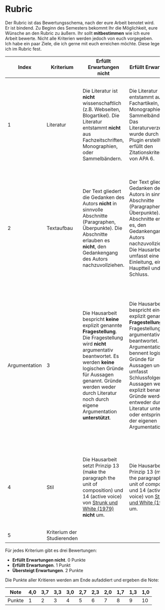 # Rubric

Der Rubric ist das Bewertungsschema, nach der eure Arbeit benotet wird. Er ist bindend. Zu Beginn des Semesters bekommt Ihr die Möglichkeit, eure Wünsche an den Rubric zu äußern. Ihr sollt **mitbestimmen** wie ich eure Arbeit bewerte. Nicht alle Kriterien werden jedoch von euch vorgegeben. Ich habe ein paar Ziele, die ich gerne mit euch erreichen möchte. Diese lege ich im Rubric fest.

| Index | Kriterium	    |  Erfüllt Erwartungen nicht |  Erfüllt Erwartungen	| Übersteigt Erwartungen | 
| --- | ------------- |---------------------    | -----                 | --- |
| 1 |  Literatur |  Die Literatur ist **nicht**  wissenschaftlich (z.B. Webseiten, Blogartikel). Die Literatur entstammt **nicht** aus Fachzeitschriften, Monographien, oder Sammelbändern. |   Die Literatur entstammt aus Fachartikeln, Monographien und Sammelbändern. Das Literaturverzeichnis wurde durch ein Plugin erstellt und erfüllt den Zitationskriterien von APA 6. | Die Literatur entstammt aus Fachartikeln, Monographien und Sammelbändern. Das Literaturverzeichnis wurde durch ein Plugin erstellt und erfüllt den Zitationskriterien von APA 6. Die Autoren der Literatur sind Experten des Fachs. |
| 2 |  Textaufbau | Der Text gliedert die Gedanken des Autors **nicht** in sinnvolle Abschnitte (Paragraphen, Überpunkte). Die Abschnitte erlauben es **nicht**, den Gedankengang des Autors nachzuvollziehen. | Der Text gliedert die Gedanken des Autors in sinnvolle Abschnitte (Paragraphen, Überpunkte). Die Abschnitte erlauben es, den Gedankengang des Autors nachzuvollziehen. Die Hausarbeit umfasst eine Einleitung, einen Hauptteil und einen Schluss. | Der Text gliedert die Gedanken des Autors in sinnvolle Abschnitte (Paragraphen, Überpunkte). Die Abschnitte erlauben es, den Gedankengang des Autors nachzuvollziehen. Die Hausarbeit umfasst eine Einleitung, einen Hauptteil und einen Schluss. Der Text umfasst maximal 3 Rechtschreibfehler. |
Argumentation | 3 | Die Hausarbeit bespricht **keine** explizit genannte  **Fragestellung**. Die Fragestellung wird **nicht** argumentativ beantwortet. Es werden **keine** logischen Gründe für Aussagen genannt. Gründe werden weder durch Literatur noch durch eigene Argumentation **unterstützt**. | Die Hausarbeit bespricht eine explizit genannte  **Fragestellung**. Die Fragestellung wird argumentativ beantwortet. Die Argumentation bennent logische Gründe für Aussagen und umfasst Schlussfolgerungen. Aussagen werden explizit benannt. Gründe werden entweder durch Literatur unterstützt oder entspringen der eigenen Argumentation. | Die Hausarbeit bespricht eine explizit genannte  **Fragestellung**. Die Fragestellung wird argumentativ beantwortet. Die Argumentation bennent logischen Gründe für Aussagen und umfasst Schlussfolgerungen. Aussagen werden explizit benannt. Gründe werden entweder durch Literatur unterstützt oder entspringen der eigenen Argumentation. Verschiedene (teils widerstrebende) Gründe werden in der Argumentation aufgenommen. |
| 4 |  Stil | Die Hausarbeit setzt Prinzip 13 (make the paragraph the unit of composition) und 14 (active voice) von [Strunk und White (1979)](ftp://ftp.ldv.ei.tum.de/pub/Scientific_Writing/Elements%20of%20Style.pdf) **nicht** um. | Die Hausarbeit setzt Prinzip 13 (make the paragraph the unit of composition) und 14 (active voice) von [Strunk und White (1979)](ftp://ftp.ldv.ei.tum.de/pub/Scientific_Writing/Elements%20of%20Style.pdf) um.  | Die Hausarbeit setzt Prinzip 13 (make the paragraph the unit of composition), 14 (active voice), 16 (use definite, specific, concrete language) und 17 (omit needless words) von [Strunk und White (1979)](ftp://ftp.ldv.ei.tum.de/pub/Scientific_Writing/Elements%20of%20Style.pdf) um. |
| 5 | Kriterium der Studierenden | | | |

Für jedes Kriterium gibt es drei Bewertungen:

* **Erfüllt Erwartungen nicht**. 0 Punkte
* **Erfüllt Erwartungen**. 1 Punkt
* **Übersteigt Erwartungen**. 2 Punkte

Die Punkte aller Kritieren werden am Ende aufaddiert und ergeben die Note:


|  Note 	|  4,0 	|  3,7 	|  3,3 	|  3,0 	|  2,7 	|  2,3 	|  2,0 	|  1,7 	|  1,3 	|  1,0 	|
|---	|---	|---	|---	|---	|---	|---	|---	|---	|---	|---	|
|   Punkte	|   1	|   2	|   3	|   4	|   5	|   6	|   7	|  8 	|   9	|   10	|


<!-- TODO Beispiel -->

<!-- http://www.library.vanderbilt.edu/peabody/tutorial_files/scholarlyfree/index.html -->
<!-- https://pioneersread.wordpress.com/2012/04/30/the-sources-are-strong-with-you-understanding-scholarly-papers-with-star-wars/ -->
<!-- https://pioneersread.wordpress.com/2011/08/31/5-ways-to-tell-if-the-article-is-scholarly-aka-peer-reviewed-aka-academic/ 
http://www.uky.edu/~rosdatte/phi120/lesson1a.htm
http://www.wikihow.com/Write-a-Seminar-Paper
-->
